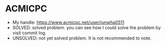 # ACMICPC
- My handle: https://www.acmicpc.net/user/junwha0511
- SOLVED: solved problem. you can see how I could solve the problem by visit commit log.
- UNSOLVED: not yet solved problem. It is not recommended to note.
